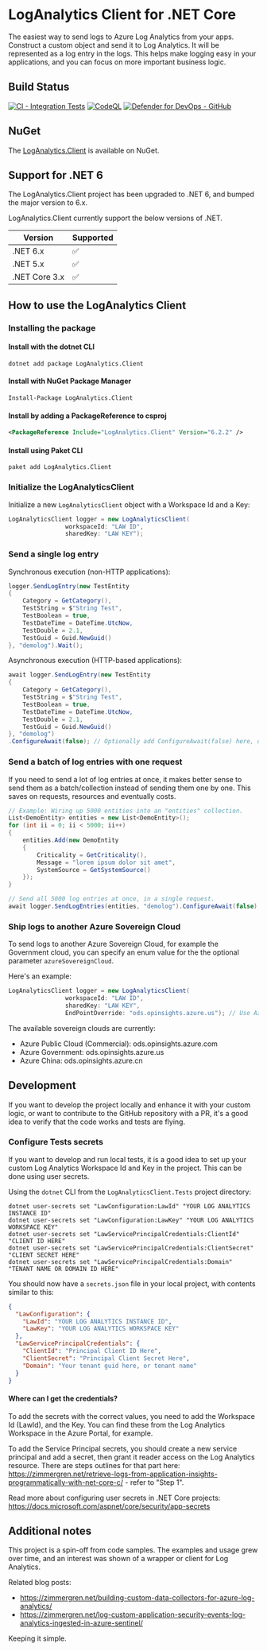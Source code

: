 # LogAnalytics Client for .NET Core

The easiest way to send logs to Azure Log Analytics from your apps.
Construct a custom object and send it to Log Analytics. It will be represented as a log entry in the logs. This helps make logging easy in your applications, and you can focus on more important business logic.

## Build Status
[![CI - Integration Tests](https://github.com/Zimmergren/LogAnalytics.Client/actions/workflows/publish-nuget.yml/badge.svg)](https://github.com/Zimmergren/LogAnalytics.Client/actions/workflows/publish-nuget.yml)
[![CodeQL](https://github.com/Zimmergren/LogAnalytics.Client/actions/workflows/codeql-analysis.yml/badge.svg)](https://github.com/Zimmergren/LogAnalytics.Client/actions/workflows/codeql-analysis.yml)
[![Defender for DevOps - GitHub](https://github.com/Zimmergren/LogAnalytics.Client/actions/workflows/defenderfordevops.yaml/badge.svg)](https://github.com/Zimmergren/LogAnalytics.Client/actions/workflows/defenderfordevops.yaml)

## NuGet

The [LogAnalytics.Client](https://www.nuget.org/packages/loganalytics.client) is available on NuGet.

## Support for .NET 6

The LogAnalytics.Client project has been upgraded to .NET 6, and bumped the major version to 6.x. 

LogAnalytics.Client currently support the below versions of .NET.

| Version | Supported          |
| ------- | ------------------ |
| .NET 6.x   | :white_check_mark: |
| .NET 5.x   | :white_check_mark: |
| .NET Core 3.x | :white_check_mark: |

## How to use the LogAnalytics Client

### Installing the package

#### Install with the dotnet CLI

```
dotnet add package LogAnalytics.Client
```

#### Install with NuGet Package Manager

```
Install-Package LogAnalytics.Client
```

#### Install by adding a PackageReference to csproj

```xml
<PackageReference Include="LogAnalytics.Client" Version="6.2.2" />
```

#### Install using Paket CLI

```
paket add LogAnalytics.Client
```

### Initialize the LogAnalyticsClient

Initialize a new `LogAnalyticsClient` object with a Workspace Id and a Key:
```csharp
LogAnalyticsClient logger = new LogAnalyticsClient(
                workspaceId: "LAW ID",
                sharedKey: "LAW KEY");
```

### Send a single log entry

Synchronous execution (non-HTTP applications):
```csharp
logger.SendLogEntry(new TestEntity
{
    Category = GetCategory(),
    TestString = $"String Test",
    TestBoolean = true,
    TestDateTime = DateTime.UtcNow,
    TestDouble = 2.1,
    TestGuid = Guid.NewGuid()
}, "demolog").Wait();
```

Asynchronous execution (HTTP-based applications):
```csharp
await logger.SendLogEntry(new TestEntity
{
    Category = GetCategory(),
    TestString = $"String Test",
    TestBoolean = true,
    TestDateTime = DateTime.UtcNow,
    TestDouble = 2.1,
    TestGuid = Guid.NewGuid()
}, "demolog")
.ConfigureAwait(false); // Optionally add ConfigureAwait(false) here, depending on your scenario
```

### Send a batch of log entries with one request

If you need to send a lot of log entries at once, it makes better sense to send them as a batch/collection instead of sending them one by one. This saves on requests, resources and eventually costs. 

```csharp
// Example: Wiring up 5000 entities into an "entities" collection.
List<DemoEntity> entities = new List<DemoEntity>();
for (int ii = 0; ii < 5000; ii++)
{
    entities.Add(new DemoEntity
    {
        Criticality = GetCriticality(),
        Message = "lorem ipsum dolor sit amet",
        SystemSource = GetSystemSource()
    });
}

// Send all 5000 log entries at once, in a single request.
await logger.SendLogEntries(entities, "demolog").ConfigureAwait(false);
```

### Ship logs to another Azure Sovereign Cloud

To send logs to another Azure Sovereign Cloud, for example the Government cloud, you can specify an enum value for the the optional parameter `azureSovereignCloud`.

Here's an example: 

```csharp
LogAnalyticsClient logger = new LogAnalyticsClient(
                workspaceId: "LAW ID",
                sharedKey: "LAW KEY",
                EndPointOverride: "ods.opinsights.azure.us"); // Use Azure Government instead of the (default) Azure Public cloud.
```

The available sovereign clouds are currently:

- Azure Public Cloud (Commercial): ods.opinsights.azure.com
- Azure Government: ods.opinsights.azure.us
- Azure China: ods.opinsights.azure.cn

## Development 

If you want to develop the project locally and enhance it with your custom logic, or want to contribute to the GitHub repository with a PR, it's a good idea to verify that the code works and tests are flying. 

### Configure Tests secrets

If you want to develop and run local tests, it is a good idea to set up your custom Log Analytics Workspace Id and Key in the project. This can be done using user secrets.

Using the `dotnet` CLI from the `LogAnalyticsClient.Tests` project directory:
```
dotnet user-secrets set "LawConfiguration:LawId" "YOUR LOG ANALYTICS INSTANCE ID"
dotnet user-secrets set "LawConfiguration:LawKey" "YOUR LOG ANALYTICS WORKSPACE KEY"
dotnet user-secrets set "LawServicePrincipalCredentials:ClientId" "CLIENT ID HERE"
dotnet user-secrets set "LawServicePrincipalCredentials:ClientSecret" "CLIENT SECRET HERE"
dotnet user-secrets set "LawServicePrincipalCredentials:Domain" "TENANT NAME OR DOMAIN ID HERE"
``` 

You should now have a `secrets.json` file in your local project, with contents similar to this:

```json
{
  "LawConfiguration": {
    "LawId": "YOUR LOG ANALYTICS INSTANCE ID",
    "LawKey": "YOUR LOG ANALYTICS WORKSPACE KEY"
  },
  "LawServicePrincipalCredentials": {
    "ClientId": "Principal Client ID Here",
    "ClientSecret": "Principal Client Secret Here",
    "Domain": "Your tenant guid here, or tenant name"
  }
}
```

#### Where can I get the credentials?

To add the secrets with the correct values, you need to add the Workspace Id (LawId), and the Key. 
You can find these from the Log Analytics Workspace in the Azure Portal, for example.

To add the Service Principal secrets, you should create a new service principal and add a secret, then grant it reader access on the Log Analytics resource. 
There are steps outlines for that part here: https://zimmergren.net/retrieve-logs-from-application-insights-programmatically-with-net-core-c/ - refer to "Step 1".


Read more about configuring user secrets in .NET Core projects: https://docs.microsoft.com/aspnet/core/security/app-secrets

## Additional notes

This project is a spin-off from code samples. The examples and usage grew over time, and an interest was shown of a wrapper or client for Log Analytics.

Related blog posts:

- https://zimmergren.net/building-custom-data-collectors-for-azure-log-analytics/
- https://zimmergren.net/log-custom-application-security-events-log-analytics-ingested-in-azure-sentinel/

Keeping it simple.
